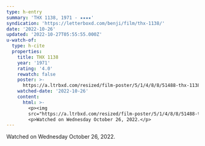 ```yaml
---
type: h-entry
summary: 'THX 1138, 1971 - ★★★★'
syndication: 'https://letterboxd.com/benji/film/thx-1138/'
date: '2022-10-26'
updated: '2022-10-27T05:55:55.000Z'
u-watch-of:
  type: h-cite
  properties:
    title: THX 1138
    year: '1971'
    rating: '4.0'
    rewatch: false
    poster: >-
      https://a.ltrbxd.com/resized/film-poster/5/1/4/8/8/51488-thx-1138-0-600-0-900-crop.jpg?v=965f4b2f99
    watched-date: '2022-10-26'
    content:
      html: >-
        <p><img
        src="https://a.ltrbxd.com/resized/film-poster/5/1/4/8/8/51488-thx-1138-0-600-0-900-crop.jpg?v=965f4b2f99"/></p>
        <p>Watched on Wednesday October 26, 2022.</p>
---
```

Watched on Wednesday October 26, 2022.
